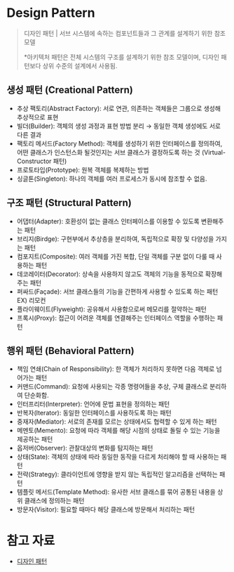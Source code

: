 # Design Pattern

> 디자인 패턴 | 서브 시스템에 속하는 컴포넌트들과 그 관계를 설계하기 위한 참조 모델
> 
> *아키텍처 패턴은 전체 시스템의 구조를 설계하기 위한 참조 모델이며, 디자인 패턴보다 상위 수준의 설계에서 사용됨.

## 생성 패턴 (Creational Pattern)

- 추상 팩토리(Abstract Factory): 서로 연관, 의존하는 객체들은 그룹으로 생성해 추상적으로 표현
- 빌더(Builder): 객체의 생성 과정과 표현 방법 분리 → 동일한 객체 생성에도 서로 다른 결과
- 팩토리 메서드(Factory Method): 객체를 생성하기 위한 인터페이스를 정의하여, 어떤 클래스가 인스턴스화 될것인지는 서브 클래스가 결정하도록 하는 것 (Virtual-Constructor 패턴)
- 프로토타입(Prototype): 원복 객체를 복제하는 방법
- 싱글톤(Singleton): 하나의 객체를 여러 프로세스가 동시에 참조할 수 없음.

## 구조 패턴 (Structural Pattern)

- 어댑터(Adapter): 호환성이 없는 클래스 인터페이스를 이용할 수 있도록 변환해주는 패턴
- 브리지(Birdge): 구현부에서 추상층을 분리하여, 독립적으로 확장 및 다양성을 가지는 패턴
- 컴포지트(Composite): 여러 객체를 가진 복합, 단일 객체를 구분 없이 다룰 때 사용하는 패턴
- 데코레이터(Decorator): 상속을 사용하지 않고도 객체의 기능을 동적으로 확장해주는 패턴
- 퍼싸드(Façade): 서브 클래스들의 기능을 간편하게 사용할 수 있도록 하는 패턴 EX) 리모컨
- 플라이웨이트(Flyweight): 공유해서 사용함으로써 메모리를 절약하는 패턴
- 프록시(Proxy): 접근이 어려운 객체를 연결해주는 인터페이스 역할을 수행하는 패턴

## 행위 패턴 (Behavioral Pattern)

- 책임 연쇄(Chain of Responsibility): 한 객체가 처리하지 못하면 다음 객체로 넘어가는 패턴
- 커맨드(Command): 요청에 사용되는 각종 명령어들을 추상, 구체 클래스로 분리하여 단순화함.
- 인터프리터(Interpreter): 언어에 문법 표현을 정의하는 패턴
- 반복자(Iterator): 동일한 인터페이스를 사용하도록 하는 패턴
- 중재자(Mediator): 서로의 존재를 모르는 상태에서도 협력할 수 있게 하는 패턴
- 메멘토(Memento): 요청에 따라 객체를 해당 시점의 상태로 돌릴 수 있는 기능을 제공하는 패턴
- 옵저버(Observer): 관찰대상의 변화를 탐지하는 패턴
- 상태(State): 객체의 상태에 따라 동일한 동작을 다르게 처리해야 할 때 사용하는 패턴
- 전략(Strategy): 클라이언트에 영향을 받지 않는 독립적인 알고리즘을 선택하는 패턴
- 템플릿 메서드(Template Method): 유사한 서브 클래스를 묶어 공통된 내용을 상위 클래스에 정의하는 패턴
- 방문자(Visitor): 필요할 때마다 해당 클래스에 방문해서 처리하는 패턴

# 참고 자료

- [디자인 패턴](https://m.blog.naver.com/wook2124/222103410288)
